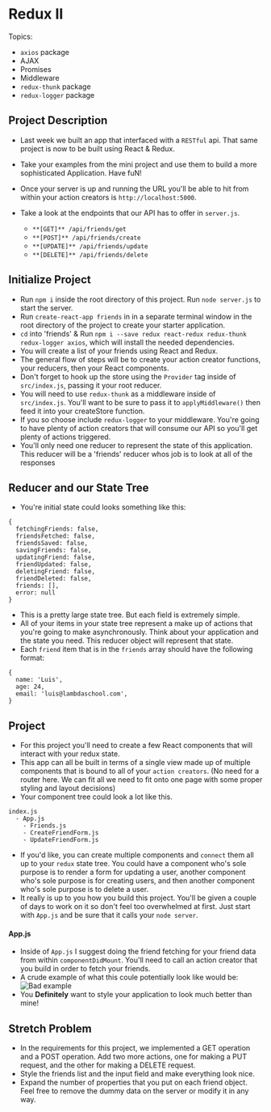 # Redux II

Topics:

* `axios` package
* AJAX
* Promises
* Middleware
* `redux-thunk` package
* `redux-logger` package

## Project Description

* Last week we built an app that interfaced with a `RESTful` api. That same project is now to be built using React & Redux.
* Take your examples from the mini project and use them to build a more sophisticated Application. Have fuN!
* Once your server is up and running the URL you'll be able to hit from within your action creators is `http://localhost:5000`.
* Take a look at the endpoints that our API has to offer in `server.js`.

  * `**[GET]** /api/friends/get`
  * `**[POST]** /api/friends/create`
  * `**[UPDATE]** /api/friends/update`
  * `**[DELETE]** /api/friends/delete`

## Initialize Project

* Run `npm i` inside the root directory of this project. Run `node server.js` to start the server.
* Run `create-react-app friends` in in a separate terminal window in the root directory of the project to create your starter application.
* `cd` into 'friends' & Run `npm i --save redux react-redux redux-thunk redux-logger axios`, which will install the needed dependencies.
* You will create a list of your friends using React and Redux.
* The general flow of steps will be to create your action creator functions, your reducers, then your React components.
* Don't forget to hook up the store using the `Provider` tag inside of `src/index.js`, passing it your root reducer.
* You will need to use `redux-thunk` as a middleware inside of `src/index.js`. You'll want to be sure to pass it to `applyMiddleware()` then feed it into your createStore function.
* If you so choose include `redux-logger` to your middleware. You're going to have plenty of action creators that will consume our API so you'll get plenty of actions triggered.
* You'll only need one reducer to represent the state of this application. This reducer will be a 'friends' reducer whos job is to look at all of the responses

## Reducer and our State Tree

* You're initial state could looks something like this:

```
{
  fetchingFriends: false,
  friendsFetched: false,
  friendsSaved: false,
  savingFriends: false,
  updatingFriend: false,
  friendUpdated: false,
  deletingFriend: false,
  friendDeleted: false,
  friends: [],
  error: null
}
```

* This is a pretty large state tree. But each field is extremely simple.
* All of your items in your state tree represent a make up of actions that you're going to make asynchronously. Think about your application and the state you need. This reducer object will represent that state.
* Each `friend` item that is in the `friends` array should have the following format:

```
{
  name: 'Luis',
  age: 24,
  email: 'luis@lambdaschool.com',
}
```

## Project

* For this project you'll need to create a few React components that will interact with your redux state.
* This app can all be built in terms of a single view made up of multiple components that is bound to all of your `action creators`. (No need for a router here. We can fit all we need to fit onto one page with some proper styling and layout decisions)
* Your component tree could look a lot like this.

```
index.js
  - App.js
    - Friends.js
    - CreateFriendForm.js
    - UpdateFriendForm.js
```

* If you'd like, you can create multiple components and `connect` them all up to your `redux` state tree. You could have a component who's sole purpose is to render a form for updating a user, another component who's sole purpose is for creating users, and then another component who's sole purpose is to delete a user.
* It really is up to you how you build this project. You'll be given a couple of days to work on it so don't feel too overwhelmed at first. Just start with `App.js` and be sure that it calls your `node server`.

#### App.js

* Inside of `App.js` I suggest doing the friend fetching for your friend data from within `componentDidMount`. You'll need to call an action creator that you build in order to fetch your friends.
* A crude example of what this coule potentially look like would be:
  ![Bad example](https://image.ibb.co/hpg7gw/Screen_Shot_2018_01_24_at_1_07_21_PM.png)
* You **Definitely** want to style your application to look much better than mine!

## Stretch Problem

* In the requirements for this project, we implemented a GET operation and a POST operation. Add two more actions, one for making a PUT request, and the other for making a DELETE request.
* Style the friends list and the input field and make everything look nice.
* Expand the number of properties that you put on each friend object. Feel free to remove the dummy data on the server or modify it in any way.
